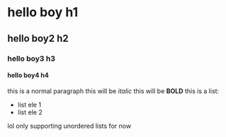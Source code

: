 # hello boy h1
## hello boy2 h2
### hello boy3 h3
#### hello boy4 h4
this is a normal paragraph 
this will be *italic* 
this will be **BOLD** 
this is a list:
- list ele 1
- list ele 2

lol only supporting unordered lists for now
